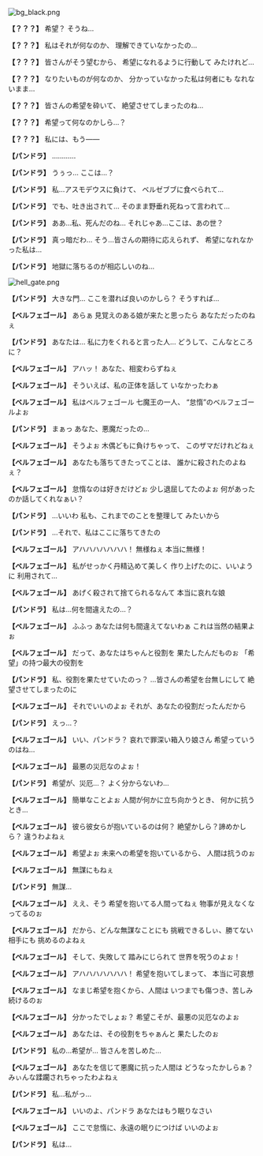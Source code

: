 
![bg_black.png](../images/backgrounds/bg_black.png)

**【？？？】**
希望？
そうね…

**【？？？】**
私はそれが何なのか、
理解できていなかったの…

**【？？？】**
皆さんがそう望むから、
希望になれるように行動して
みたけれど…

**【？？？】**
なりたいものが何なのか、
分かっていなかった私は何者にも
なれないまま…

**【？？？】**
皆さんの希望を砕いて、
絶望させてしまったのね…

**【？？？】**
希望って何なのかしら…？

**【？？？】**
私には、もう――

**【パンドラ】**
…………

**【パンドラ】**
うぅっ…
ここは…？

**【パンドラ】**
私…アスモデウスに負けて、
ベルゼブブに食べられて…

**【パンドラ】**
でも、吐き出されて…
そのまま野垂れ死ねって言われて…

**【パンドラ】**
ああ…私、死んだのね…
それじゃあ…ここは、あの世？

**【パンドラ】**
真っ暗だわ…
そう…皆さんの期待に応えられず、
希望になれなかった私は…

**【パンドラ】**
地獄に落ちるのが相応しいのね…

![hell_gate.png](../images/backgrounds/hell_gate.png)

**【パンドラ】**
大きな門…
ここを潜れば良いのかしら？
そうすれば…

**【ベルフェゴール】**
あらぁ
見覚えのある娘が来たと思ったら
あなただったのねぇ

**【パンドラ】**
あなたは…
私に力をくれると言った人…
どうして、こんなところに？

**【ベルフェゴール】**
アハッ！
あなた、相変わらずねぇ

**【ベルフェゴール】**
そういえば、私の正体を話して
いなかったわぁ

**【ベルフェゴール】**
私はベルフェゴール
七魔王の一人、
“怠惰”のベルフェゴールよぉ

**【パンドラ】**
まぁっ
あなた、悪魔だったの…

**【ベルフェゴール】**
そうよぉ
木偶どもに負けちゃって、
このザマだけれどねぇ

**【ベルフェゴール】**
あなたも落ちてきたってことは、
誰かに殺されたのよねぇ？

**【ベルフェゴール】**
怠惰なのは好きだけどぉ
少し退屈してたのよぉ
何があったのか話してくれなぁい？

**【パンドラ】**
…いいわ
私も、これまでのことを整理して
みたいから

**【パンドラ】**
…それで、私はここに落ちてきたの

**【ベルフェゴール】**
アハハハハハハハ！
無様ねぇ
本当に無様！

**【ベルフェゴール】**
私がせっかく丹精込めて美しく
作り上げたのに、いいように
利用されて…

**【ベルフェゴール】**
あげく殺されて捨てられるなんて
本当に哀れな娘

**【パンドラ】**
私は…何を間違えたの…？

**【ベルフェゴール】**
ふふっ
あなたは何も間違えてないわぁ
これは当然の結果よぉ

**【ベルフェゴール】**
だって、あなたはちゃんと役割を
果たしたんだものぉ
「希望」の持つ最大の役割を

**【パンドラ】**
私、役割を果たせていたのっ？
…皆さんの希望を台無しにして
絶望させてしまったのに

**【ベルフェゴール】**
それでいいのよぉ
それが、あなたの役割だったんだから

**【パンドラ】**
えっ…？

**【ベルフェゴール】**
いい、パンドラ？
哀れで罪深い箱入り娘さん
希望っていうのはね…

**【ベルフェゴール】**
最悪の災厄なのよぉ！

**【パンドラ】**
希望が、災厄…？
よく分からないわ…

**【ベルフェゴール】**
簡単なことよぉ
人間が何かに立ち向かうとき、
何かに抗うとき…

**【ベルフェゴール】**
彼ら彼女らが抱いているのは何？
絶望かしら？諦めかしら？
違うわよねぇ

**【ベルフェゴール】**
希望よぉ
未来への希望を抱いているから、
人間は抗うのぉ

**【ベルフェゴール】**
無謀にもねぇ

**【パンドラ】**
無謀…

**【ベルフェゴール】**
ええ、そう
希望を抱いてる人間ってねぇ
物事が見えなくなってるのぉ

**【ベルフェゴール】**
だから、どんな無謀なことにも
挑戦できるしぃ、勝てない相手にも
挑めるのよねぇ

**【ベルフェゴール】**
そして、失敗して
踏みにじられて
世界を呪うのよぉ！

**【ベルフェゴール】**
アハハハハハハハ！
希望を抱いてしまって、
本当に可哀想

**【ベルフェゴール】**
なまじ希望を抱くから、人間は
いつまでも傷つき、苦しみ続けるのぉ

**【ベルフェゴール】**
分かったでしょぉ？
希望こそが、最悪の災厄なのよぉ

**【ベルフェゴール】**
あなたは、その役割をちゃぁんと
果たしたのぉ

**【パンドラ】**
私の…希望が…
皆さんを苦しめた…

**【ベルフェゴール】**
あなたを信じて悪魔に抗った人間は
どうなったかしらぁ？
みぃんな蹂躙されちゃったわよねぇ

**【パンドラ】**
私…私がっ…

**【ベルフェゴール】**
いいのよ、パンドラ
あなたはもう眠りなさい

**【ベルフェゴール】**
ここで怠惰に、永遠の眠りにつけば
いいのよぉ

**【パンドラ】**
私は…
